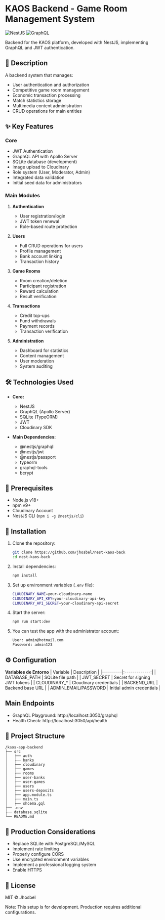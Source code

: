 # KAOS Backend - Game Room Management System

![NestJS](https://img.shields.io/badge/nestjs-E0234E?style=for-the-badge&logo=nestjs&logoColor=white)
![GraphQL](https://img.shields.io/badge/GraphQL-E10098?style=for-the-badge&logo=graphql&logoColor=white)

Backend for the KAOS platform, developed with NestJS, implementing GraphQL and JWT authentication.

## 🚀 Description

A backend system that manages:

- User authentication and authorization
- Competitive game room management
- Economic transaction processing
- Match statistics storage
- Multimedia content administration
- CRUD operations for main entities

## ✨ Key Features

### Core

- JWT Authentication
- GraphQL API with Apollo Server
- SQLite database (development)
- Image upload to Cloudinary
- Role system (User, Moderator, Admin)
- Integrated data validation
- Initial seed data for administrators

### Main Modules

1. **Authentication**

   - User registration/login
   - JWT token renewal
   - Role-based route protection

2. **Users**

   - Full CRUD operations for users
   - Profile management
   - Bank account linking
   - Transaction history

3. **Game Rooms**

   - Room creation/deletion
   - Participant registration
   - Reward calculation
   - Result verification

4. **Transactions**

   - Credit top-ups
   - Fund withdrawals
   - Payment records
   - Transaction verification

5. **Administration**
   - Dashboard for statistics
   - Content management
   - User moderation
   - System auditing

## 🛠 Technologies Used

- **Core:**

  - NestJS
  - GraphQL (Apollo Server)
  - SQLite (TypeORM)
  - JWT
  - Cloudinary SDK

- **Main Dependencies:**
  - @nestjs/graphql
  - @nestjs/jwt
  - @nestjs/passport
  - typeorm
  - graphql-tools
  - bcrypt

## 📌 Prerequisites

  - Node.js v18+
  - npm v9+
  - Cloudinary Account
  - NestJS CLI (`npm i -g @nestjs/cli`)

## 🔧 Installation

1. Clone the repository:

    ```bash
    git clone https://github.com/jhosbel/nest-kaos-back
    cd nest-kaos-back
    ```
2. Install dependencies:

    ```bash
    npm install
    ```
3. Set up environment variables (`.env` file):

    ```bash
    CLOUDINARY_NAME=your-cloudinary-name
    CLOUDINARY_API_KEY=your-cloudinary-api-key
    CLOUDINARY_API_SECRET=your-cloudinary-api-secret
    ```
4. Start the server:

    ```bash
    npm run start:dev
    ```
5. You can test the app with the administrator account:
    ```bash
    User: admin@hotmail.com
    Password: admin123
    ```
## ⚙ Configuration
  **Variables de Entorno**
  | Variable   |      Description      |
  |----------|:-------------:|
  | DATABASE_PATH |  	SQLite file path |
  | JWT_SECRET |    	Secret for signing JWT tokens   |
  | CLOUDINARY_* | Cloudinary credentials |
  | BACKEND_URL | 	Backend base URL |
  | ADMIN_EMAIL/PASSWORD | Initial admin credentials |

## Main Endpoints
- GraphQL Playground: http://localhost:3050/graphql
- Health Check: http://localhost:3050/api/health

## 📄 Project Structure
    /kaos-app-backend
    ├── src
    │   ├── auth
    │   ├── banks
    │   ├── cloudinary
    │   ├── games
    │   ├── rooms
    │   ├── user-banks
    │   ├── user-games
    │   ├── users
    │   ├── users-deposits
    │   ├── app.module.ts
    │   ├── main.ts
    │   ├── shcema.gql
    ├── .env
    ├── database.sqlite
    └── README.md
## 🚨 Production Considerations
  - Replace SQLite with PostgreSQL/MySQL
  - Implement rate limiting
  - Properly configure CORS
  - Use encrypted environment variables
  - Implement a professional logging system
  - Enable HTTPS

## 📄 License
MIT © Jhosbel

Note: This setup is for development. Production requires additional configurations.